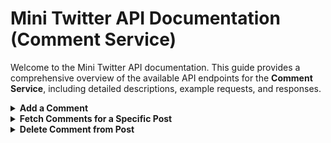 # Mini Twitter API Documentation (Comment Service)

Welcome to the Mini Twitter API documentation. This guide provides a comprehensive overview of the available API endpoints for the **Comment Service**, including detailed descriptions, example requests, and responses.

<details>
<a id="add-comment"></a>
<summary><b>Add a Comment</b></summary>

**Endpoint:** `POST /api/posts/{postId}/comments`

**Description:** Adds a new comment to a post.

**Request Parameters::**
- postId: ID of the post to which the comment is being added.

**Request Body:**
```json
{
  "user_id": "user-123",
  "comment": "Great post!"
}
```

**Response Body (Success):**
```json
{
  "data": {
    "id": "comment-456",
    "post_id": "post-789",
    "user_id": "user-123",
    "comment": "Great post!",
    "created_at": "2024-09-06T15:00:00Z"
  }
}
```

**Response Body (Failed):**
```json
{
  "errors": "Comment cannot be empty."
}
```
</details>

<details>
<a id="fetch-comments-for-post"></a>
<summary><b>Fetch Comments for a Specific Post</b></summary>

**Endpoint:** `GET /api/posts/{postId}/comments`

**Description:**  Fetches all comments associated with a specific post.

**Request Parameters::**
- postId: ID of the post whose comments are being fetched.

**Response Body (Success):**
```json
{
  "data": [
    {
      "id": "comment-123",
      "postId": "post-456",
      "userId": "user-789",
      "content": "This is a great post!",
      "createdAt": "2024-09-07T10:00:00Z"
    },
    {
      "id": "comment-124",
      "postId": "post-456",
      "userId": "user-654",
      "content": "Thanks for sharing!",
      "createdAt": "2024-09-07T10:05:00Z"
    }
  ]
}
```

**Response Body (Failed):**
```json
{
  "errors": "No comments found for this post."
}
```
</details>

<details>
<a id="delete-comment-from-post"></a>
<summary><b>Delete Comment from Post</b></summary>

**Endpoint:** `DELETE /api/posts/{postId}/comments/{commentId}`

**Description:**  Deletes a specific comment from a post.

**Request Parameters::**
- postId: ID of the post from which the comment will be deleted.
- commentId: ID of the comment to be deleted.

**Response Body (Success):**
```json
{
  "message": "Comment deleted successfully."
}
```

**Response Body (Failed):**
```json
{
  "errors": "Comment not found or you are not authorized to delete this comment."
}
```

**Response Body (Failed):**
```json
{
  "errors": "Unauthorized access. You can only delete your own comments."
}
```
</details>


